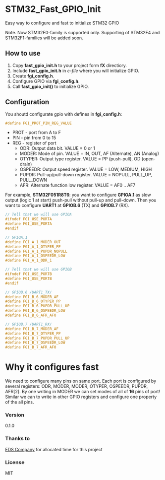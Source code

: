 # STM32_Fast_GPIO_Init

Easy way to configure and fast to initialize STM32 GPIO

Note. Now STM32F0-family is supported only. Supporting of STM32F4 and STM32F1-families will be added soon.

## How to use
1. Copy **fast_gpio_init.h** to your project form **fX** directiory.
2. Include **fast_gpio_init.h** in *c-file* where you will initialize GPIO.
3. Create **fgi_config.h**.
4. Configure GPIO via **fgi_config.h**.
5. Call **fast_gpio_init()** to initialize GPIO.

## Configuration
You shoutd configurate gpio with defines in **fgi_config.h**:
```c
#define FGI_PROT_PIN_REG_VALUE
```
- PROT - port from A to F
- PIN - pin from 0 to 15
- REG - register of port
    - ODR: Output data bit. VALUE = 0 or 1
    - MODER: Mode of pin. VALUE = IN, OUT, AF (Alternate), AN (Analog)
    - OTYPER: Output type register. VALUE = PP (push-pull), OD (open-drain)
    - OSPEEDR: Output speed register. VALUE = LOW, MEDIUM, HIGH
    - PUPDR: Pull-up/pull-down register. VALUE = NOPULL, PULL_UP, PULL_DOWN
    - AFR: Alternate function low register. VALUE = AF0 .. AF7

For example, **STM32F051R8T6**: you want to configure **GPIOA.1** as slow output (logic 1 at start) push-pull without pull-up and pull-down. Then  you want to configure **UART1** at **GPIOB.6** (TX) and **GPIOB.7** (RX).
```c
// Tell that we will use GPIOA
#ifndef FGI_USE_PORTA
#define FGI_USE_PORTA
#endif

// GPIOA.1
#define FGI_A_1_MODER_OUT
#define FGI_A_1_OTYPER_PP
#define FGI_A_1_PUPDR_NOPULL
#define FGI_A_1_OSPEEDR_LOW
#define FGI_A_1_ODR_1

// Tell that we will use GPIOB
#ifndef FGI_USE_PORTB
#define FGI_USE_PORTB
#endif

// GPIOB.6 /UART1_TX/
#define FGI_B_6_MODER_AF
#define FGI_B_6_OTYPER_PP
#define FGI_B_6_PUPDR_PULL_UP
#define FGI_B_6_OSPEEDR_LOW
#define FGI_B_6_AFR_AF0

// GPIOB.7 /UART1_RX/
#define FGI_B_7_MODER_AF
#define FGI_B_7_OTYPER_PP
#define FGI_B_7_PUPDR_PULL_UP
#define FGI_B_7_OSPEEDR_LOW
#define FGI_B_7_AFR_AF0
```

# Why it configures fast
We need to configure many pins on same port. Each port is configured by several registers: ODR, MODER, MODER, OTYPER, OSPEEDR, PUPDR, AFR[2]. By one writing in MODER we can set modes of all of **16** pins of port! Similar we can to write in other GPIO registers and configure one property of the all pins.
### Version
0.1.0

### Thanks to
[EDS Company] for allocated time for this project

### License

MIT

   [EDS Company]: <http://eds-co.ru/>
